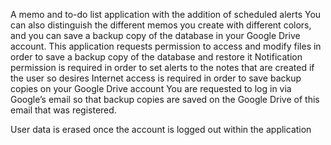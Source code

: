 A memo and to-do list application with the addition of scheduled alerts
You can also distinguish the different memos you create with different colors, and you can save a backup copy of the database in your Google Drive account.
This application requests permission to access and modify files in order to save a backup copy of the database and restore it
Notification permission is required in order to set alerts to the notes that are created if the user so desires
Internet access is required in order to save backup copies on your Google Drive account
You are requested to log in via Google’s email so that backup copies are saved on the Google Drive of this email that was registered.

User data is erased once the account is logged out within the application
